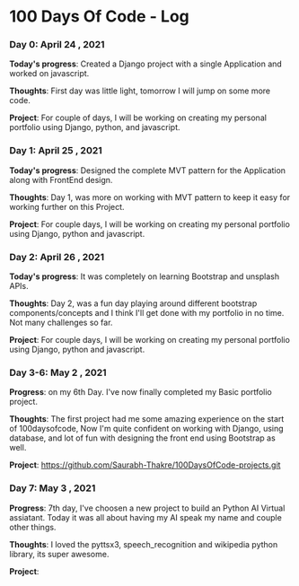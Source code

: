 # 100 Days Of Code - Log


### Day 0: April 24 , 2021

**Today's progress**: Created a Django project with a single Application and worked on javascript. 

**Thoughts**: First day was little light, tomorrow I will jump on some more code.

**Project**: For couple of days, I will be working on creating my personal portfolio using Django, python, and javascript.

### Day 1: April 25 , 2021

**Today's progress**: Designed the complete MVT pattern for the Application along with FrontEnd design. 

**Thoughts**:  Day 1, was more on working with MVT pattern to keep it easy for working further on this Project.

**Project**: For couple days, I will be working on creating my personal portfolio using Django, python and javascript.

### Day 2: April 26 , 2021

**Today's progress**: It was completely on learning Bootstrap and unsplash APIs. 

**Thoughts**: Day 2, was a fun day playing around different bootstrap components/concepts and I think I'll get done with my portfolio in no time. Not many challenges so far.

**Project**: For couple days, I will be working on creating my personal portfolio using Django, python and javascript.

### Day 3-6: May 2 , 2021

**Progress**: on my 6th Day. I've now finally completed my Basic portfolio project. 

**Thoughts**: The first project had me some amazing experience on the start of 100daysofcode, Now I'm quite confident on working with Django, using database, and lot of fun with designing the front end using Bootstrap as well.

**Project**: https://github.com/Saurabh-Thakre/100DaysOfCode-projects.git

### Day 7: May 3 , 2021

**Progress**: 7th day, I've choosen a new project to build an Python AI Virtual assiatant. Today it was all about having my AI speak my name and couple other things.

**Thoughts**: I loved the pyttsx3, speech_recognition and wikipedia python library, its super awesome.

**Project**: 



